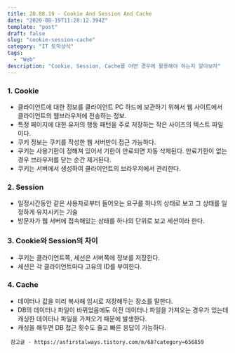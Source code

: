 ```yaml
---
title: 20.08.19 - Cookie And Session And Cache
date: "2020-08-19T11:28:12.394Z"
template: "post"
draft: false
slug: "cookie-session-cache"
category: "IT 토막상식"
tags:
  - "Web"
description: "Cookie, Session, Cache를 어떤 경우에 활용해야 하는지 알아보자"
---
```


### 1. Cookie
- 클라이언트에 대한 정보를 클라이언트 PC 하드에 보관하기 위해서 웹 사이트에서 클라이언트의 웹브라우저에 전송하는 정보.
- 특정 페이지에 대한 유저의 행동 패턴을 주로 저장하는 작은 사이즈의 텍스트 파일이다.
- 쿠키 정보는 쿠키를 작성한 웹 서버만이 접근 가능하다.
- 쿠키는 사용기한이 정해져 있어서 기한이 만료되면 자동 삭제된다. 만료기한이 없는 경우 브라우저를 닫는 순간 제거된다.
- 쿠키는 서버에서 생성하여 클라이언트의 브라우저에서 관리한다.

### 2. Session
- 일정시간동안 같은 사용자로부터 들어오는 요구를 하나의 상태로 보고 그 상태를 일정하게 유지시키는 기술
- 방문자가 웹 서버에 접속해있는 상태를 하나의 단위로 보고 세션이라 한다.

### 3. Cookie와 Session의 차이
- 쿠키는 클라이언트쪽, 세선은 서버쪽에 정보를 저장한다.
- 세션은 각 클라이언트마다 고유의 ID를 부여한다.

### 4. Cache
- 데이터나 값을 미리 복사해 임시로 저장해두는 장소를 말한다.
- DB의 데이터나 파일이 바뀌었음에도 이전 데이터나 파일을 가져오는 경우가 있는데 캐싱한 데이터나 파일을 가져오기 때문에 발생한다.
- 캐싱을 해두면 DB 접근 횟수도 줄고 빠른 응답이 가능하다. 

` 참고글 - https://asfirstalways.tistory.com/m/68?category=656859`
